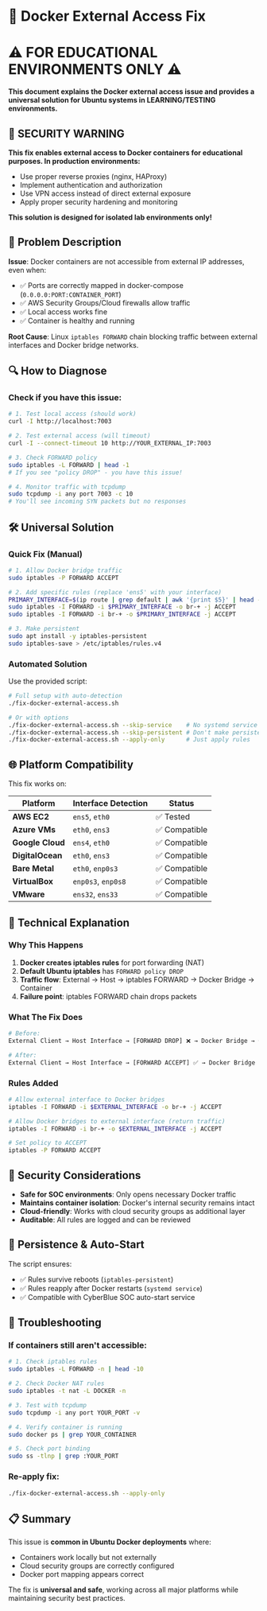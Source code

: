 # 🔧 Docker External Access Fix

# ⚠️ **FOR EDUCATIONAL ENVIRONMENTS ONLY** ⚠️

**This document explains the Docker external access issue and provides a universal solution for Ubuntu systems in LEARNING/TESTING environments.**

## 🚨 **SECURITY WARNING**

**This fix enables external access to Docker containers for educational purposes. In production environments:**
- Use proper reverse proxies (nginx, HAProxy)
- Implement authentication and authorization
- Use VPN access instead of direct external exposure
- Apply proper security hardening and monitoring

**This solution is designed for isolated lab environments only!**

## 🎯 Problem Description

**Issue**: Docker containers are not accessible from external IP addresses, even when:
- ✅ Ports are correctly mapped in docker-compose (`0.0.0.0:PORT:CONTAINER_PORT`)
- ✅ AWS Security Groups/Cloud firewalls allow traffic
- ✅ Local access works fine
- ✅ Container is healthy and running

**Root Cause**: Linux `iptables FORWARD` chain blocking traffic between external interfaces and Docker bridge networks.

## 🔍 How to Diagnose

### Check if you have this issue:

```bash
# 1. Test local access (should work)
curl -I http://localhost:7003

# 2. Test external access (will timeout)
curl -I --connect-timeout 10 http://YOUR_EXTERNAL_IP:7003

# 3. Check FORWARD policy
sudo iptables -L FORWARD | head -1
# If you see "policy DROP" - you have this issue!

# 4. Monitor traffic with tcpdump
sudo tcpdump -i any port 7003 -c 10
# You'll see incoming SYN packets but no responses
```

## 🛠️ Universal Solution

### Quick Fix (Manual)

```bash
# 1. Allow Docker bridge traffic
sudo iptables -P FORWARD ACCEPT

# 2. Add specific rules (replace 'ens5' with your interface)
PRIMARY_INTERFACE=$(ip route | grep default | awk '{print $5}' | head -1)
sudo iptables -I FORWARD -i $PRIMARY_INTERFACE -o br-+ -j ACCEPT
sudo iptables -I FORWARD -i br-+ -o $PRIMARY_INTERFACE -j ACCEPT

# 3. Make persistent
sudo apt install -y iptables-persistent
sudo iptables-save > /etc/iptables/rules.v4
```

### Automated Solution

Use the provided script:

```bash
# Full setup with auto-detection
./fix-docker-external-access.sh

# Or with options
./fix-docker-external-access.sh --skip-service    # No systemd service
./fix-docker-external-access.sh --skip-persistent # Don't make persistent
./fix-docker-external-access.sh --apply-only      # Just apply rules
```

## 🌐 Platform Compatibility

This fix works on:

| Platform | Interface Detection | Status |
|----------|-------------------|---------|
| **AWS EC2** | `ens5`, `eth0` | ✅ Tested |
| **Azure VMs** | `eth0`, `ens3` | ✅ Compatible |
| **Google Cloud** | `ens4`, `eth0` | ✅ Compatible |
| **DigitalOcean** | `eth0`, `ens3` | ✅ Compatible |
| **Bare Metal** | `eth0`, `enp0s3` | ✅ Compatible |
| **VirtualBox** | `enp0s3`, `enp0s8` | ✅ Compatible |
| **VMware** | `ens32`, `ens33` | ✅ Compatible |

## 🔧 Technical Explanation

### Why This Happens

1. **Docker creates iptables rules** for port forwarding (NAT)
2. **Default Ubuntu iptables** has `FORWARD policy DROP`
3. **Traffic flow**: External → Host → iptables FORWARD → Docker Bridge → Container
4. **Failure point**: iptables FORWARD chain drops packets

### What The Fix Does

```bash
# Before:
External Client → Host Interface → [FORWARD DROP] ❌ → Docker Bridge → Container

# After:  
External Client → Host Interface → [FORWARD ACCEPT] ✅ → Docker Bridge → Container
```

### Rules Added

```bash
# Allow external interface to Docker bridges
iptables -I FORWARD -i $EXTERNAL_INTERFACE -o br-+ -j ACCEPT

# Allow Docker bridges to external interface (return traffic)
iptables -I FORWARD -i br-+ -o $EXTERNAL_INTERFACE -j ACCEPT

# Set policy to ACCEPT
iptables -P FORWARD ACCEPT
```

## 🚨 Security Considerations

- **Safe for SOC environments**: Only opens necessary Docker traffic
- **Maintains container isolation**: Docker's internal security remains intact
- **Cloud-friendly**: Works with cloud security groups as additional layer
- **Auditable**: All rules are logged and can be reviewed

## 🔄 Persistence & Auto-Start

The script ensures:
- ✅ Rules survive reboots (`iptables-persistent`)
- ✅ Rules reapply after Docker restarts (`systemd service`)
- ✅ Compatible with CyberBlue SOC auto-start service

## 🐛 Troubleshooting

### If containers still aren't accessible:

```bash
# 1. Check iptables rules
sudo iptables -L FORWARD -n | head -10

# 2. Check Docker NAT rules
sudo iptables -t nat -L DOCKER -n

# 3. Test with tcpdump
sudo tcpdump -i any port YOUR_PORT -v

# 4. Verify container is running
sudo docker ps | grep YOUR_CONTAINER

# 5. Check port binding
sudo ss -tlnp | grep :YOUR_PORT
```

### Re-apply fix:

```bash
./fix-docker-external-access.sh --apply-only
```

## 📋 Summary

This issue is **common in Ubuntu Docker deployments** where:
- Containers work locally but not externally
- Cloud security groups are correctly configured
- Docker port mapping appears correct

The fix is **universal and safe**, working across all major platforms while maintaining security best practices.

